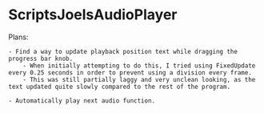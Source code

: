 # ScriptsJoelsAudioPlayer

Plans:

	- Find a way to update playback position text while dragging the progress bar knob.
		- When initially attempting to do this, I tried using FixedUpdate every 0.25 seconds in order to prevent using a division every frame.
		- This was still partially laggy and very unclean looking, as the text updated quite slowly compared to the rest of the program.

	- Automatically play next audio function.